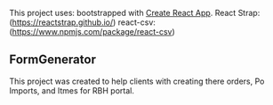 This project uses:
bootstrapped with [Create React App](https://github.com/facebookincubator/create-react-app).
React Strap: (https://reactstrap.github.io/)
react-csv: (https://www.npmjs.com/package/react-csv)

## FormGenerator

This project was created to help clients with creating there orders, Po Imports, and Itmes for RBH portal.




